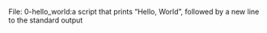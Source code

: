 File: 0-hello_world:a script that prints “Hello, World”, followed by a new line to the standard output
